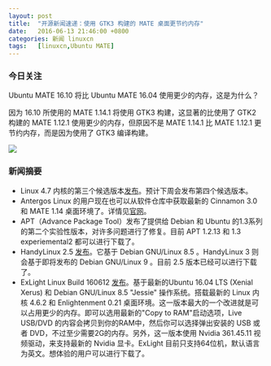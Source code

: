 ```yaml
---
layout: post
title:	"开源新闻速递：使用 GTK3 构建的 MATE 桌面更节约内存"
date:	2016-06-13 21:46:00 +0800 
categories:	新闻 linuxcn 
tags:	[linuxcn,Ubuntu MATE]
---
```



### 今日关注


Ubuntu MATE 16.10 将比 Ubuntu MATE 16.04 使用更少的内存，这是为什么？


因为 16.10 所使用的 MATE 1.14.1 将使用 GTK3 构建，这显著的比使用了 GTK2 构建的 MATE 1.12.1 使用更少的内存，但原因不是 MATE 1.14.1 比 MATE 1.12.1 更节约内存，而是因为使用了 GTK3 编译构建。


![](/Asserts/Images//attachment/album/201606/13/214617i606a0vq3q0sukv0.jpg)


### 新闻摘要


* Linux 4.7 内核的第三个候选版本[发布](http://lkml.iu.edu/hypermail/linux/kernel/1606.1/03596.html)。预计下周会发布第四个候选版本。
* Antergos Linux 的用户现在也可以从软件仓库中获取最新的 Cinnamon 3.0 和 MATE 1.14 桌面环境了。详情见[官网](https://antergos.com/blog/antergos-repo-now-includes-latest-mate-cinnamon-packages/)。
* APT（Advance Package Tool）发布了提供给 Debian 和 Ubuntu 的1.3系列的第二个实验性版本，对许多问题进行了修复。目前 APT 1.2.13 和 1.3 experiemental2 都可以进行下载了。
* HandyLinux 2.5 [发布](http://blog.handylinux.org/article247/dix-changements-apportes-par-handylinux-2-5-le-septieme-va-vous-etonner)。它基于 Debian GNU/Linux 8.5 。HandyLinux 3 则会基于即将发布的 Debian GNU/Linux 9 。目前 2.5 版本已经可以进行下载了。
* ExLight Linux Build 160612 [发布](https://extonlinux.wordpress.com/2016/06/12/exlight-64-bit-linux-live-dvd-with-enlightenment-0-20-99-0-and-kernel-4-6-2-exlight/)。基于最新的Ubuntu 16.04 LTS (Xenial Xerus) 和 Debian GNU/Linux 8.5 "Jessie" 操作系统。搭载最新的 Linux 内核 4.6.2 和 Enlightenment 0.21 桌面环境。这一版本最大的一个改进就是可以占用更少的内存。即可以选用最新的"Copy to RAM"启动选项，Live USB/DVD 的内容会拷贝到你的RAM中，然后你可以选择弹出安装的 USB 或者 DVD，不过至少需要2G的内存。另外，这一版本使用 Nvidia 361.45.11 视频驱动，来支持最新的 Nvidia 显卡。ExLight 目前只支持64位机，默认语言为英文。想体验的用户可以进行下载了。
